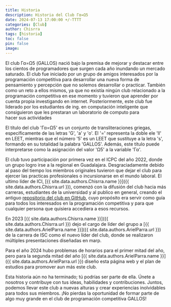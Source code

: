 ```yaml
---
title: Historia
description: Historia del Club Γα=Ω5
date: 2024-07-13 17:00:00 +/-TTTT
categories: [Club]
author: Chisrra 
tags: [historia]
toc: false
pin: false
image:
---
```


El club Γα=Ω5 (GALLOS) nació bajo la premisa de mejorar y destacar entre los cientos de programadores que surgen cada año inundando un mercado saturado. El club fue iniciado por un grupo de amigos interesados por la programación competitiva para desarrollar una nueva forma de pensamiento y percepción que no solemos desarrollar o practicar. También como un reto a ellos mismos, ya que no existía ningún club relacionado a la programación competitiva en ese momento y tuvieron que aprender por cuenta propia investigando en internet.
Posteriormente, este club fue liderado por los estudiantes de ing. en computación inteligente que consiguieron que les prestaran un laboratorio de computo para hacer sus actividades

El título del club 'Γα=Ω5' es un conjunto de transliteraciones griegas, específicamente de las letras 'G', 'a' y 'o'. El '=' representa la doble ele 'll' en LEET, mientras que el número '5' es un LEET que sustituye a la letra 's', formando en su totalidad la palabra 'GALLOS'. Además, este título puede interpretarse como la asignación del valor 'Ω5' a la variable 'Γα'.

El club tuvo participación por primera vez en el ICPC del año 2022, donde un grupo logro irse a la regional en Guadalajara. Desgraciadamente debido al paso del tiempo los miembros originales tuvieron que dejar el club para ejercer las practicas profesionales o incursionarse en el mundo laboral. El ultimo líder de ICI, [{{ site.data.authors.Chisrra.name }}]({{ site.data.authors.Chisrra.url }}), comenzó con la difusión del club hacia más carreras, estudiantes de la universidad y al publico en general, creando el  antiguo [repositorio del club en GitHub](https://github.com/Chisrra/GALLOS), cuyo propósito era servir como guía para todos los interesados en la programación competitiva y para que cualquier persona que quisiera accediera a esos recursos.

En 2023  [{{ site.data.authors.Chisrra.name }}]({{ site.data.authors.Chisrra.url }}) dejo el cargo de líder del grupo a [{{ site.data.authors.ArielParra.name }}]({{ site.data.authors.ArielParra.url }}) de la carrera de ISC como el nuevo líder del club, donde se realizaron múltiples presentaciones diseñadas en marp.

Para el año 2024 hubo problemas de horarios para el primer mitad del año, pero para la segunda mitad del año [{{ site.data.authors.ArielParra.name }}]({{ site.data.authors.ArielParra.url }}) diseño esta página web y el plan de estudios para promover aun más este club.

Esta historia aún no ha terminado; tú podrías ser parte de ella. Únete a nosotros y contribuye con tus ideas, habilidades y contribuciones. Juntos, podemos llevar este club a nuevas alturas y crear experiencias inolvidables para todos sus miembros. ¡No pierdas la oportunidad de formar parte de algo muy grande en el club de programación competitiva GALLOS!



